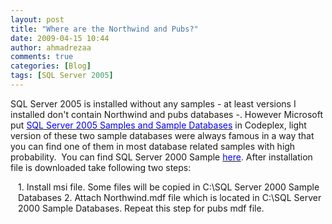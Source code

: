 ```yaml
---
layout: post
title: "Where are the Northwind and Pubs?"
date: 2009-04-15 10:44
author: ahmadrezaa
comments: true
categories: [Blog]
tags: [SQL Server 2005]
---
```



<span>SQL Server 2005 is installed without any samples - at least versions I installed don't contain Northwind and pubs databases -. However Microsoft put <a href="https://www.codeplex.com/SqlServerSamples"><span style="color:blue;">SQL Server 2005 Samples and Sample Databases</span></a> in Codeplex, light version of these two sample databases were always famous in a way that you can find one of them in most database related samples with high probability.<span>&#160; </span>You can find SQL Server 2000 Sample <a href="https://www.microsoft.com/downloads/details.aspx?FamilyID=06616212-0356-46A0-8DA2-EEBC53A68034"><span style="color:blue;">here</span></a>. After installation file is downloaded take following two steps:</span>
  <p style="line-height:normal;margin:0 0 0 9pt;" class="MsoNormal">
  <p style="line-height:normal;margin:0 0 0 9pt;" class="MsoNormal"><span>1. Install msi file. Some files will be copied in C:\SQL Server 2000 Sample Databases       
2. Attach Northwind.mdf file which is located in C:\SQL Server 2000 Sample Databases. Repeat this step for pubs mdf file. </span>

